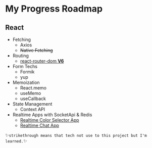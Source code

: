# My Progress Roadmap

## React
* Fetching
    * Axios
    * ~~Native Fetching~~
* Routing 
    * [react-router-dom **V6**](https://reactrouter.com/docs/en/v6/getting-started/tutorial)
* Form Techs
    * Formik
    * yup
* Memoization
    * React.memo
    * useMemo
    * useCallback
* State Management
    * Context API
* Realtime Apps with SocketApi & Redis
    * [Realtime Color Selector App](https://github.com/dcselek/test-realtime-colors)
    * [Realtime Chat App](https://github.com/dcselek/react-realtime-chat)

✨`strikethrough means that tech not use to this project but I'm learned.`✨
